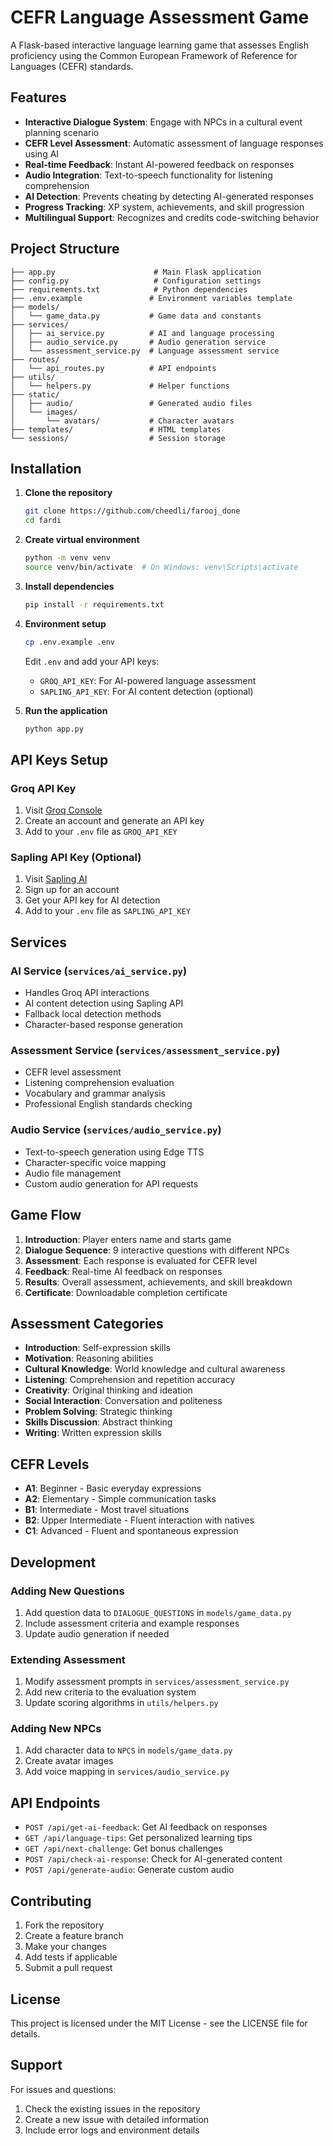 # CEFR Language Assessment Game

A Flask-based interactive language learning game that assesses English proficiency using the Common European Framework of Reference for Languages (CEFR) standards.

## Features

- **Interactive Dialogue System**: Engage with NPCs in a cultural event planning scenario
- **CEFR Level Assessment**: Automatic assessment of language responses using AI
- **Real-time Feedback**: Instant AI-powered feedback on responses
- **Audio Integration**: Text-to-speech functionality for listening comprehension
- **AI Detection**: Prevents cheating by detecting AI-generated responses
- **Progress Tracking**: XP system, achievements, and skill progression
- **Multilingual Support**: Recognizes and credits code-switching behavior

## Project Structure

```
├── app.py                      # Main Flask application
├── config.py                   # Configuration settings
├── requirements.txt            # Python dependencies
├── .env.example               # Environment variables template
├── models/
│   └── game_data.py           # Game data and constants
├── services/
│   ├── ai_service.py          # AI and language processing
│   ├── audio_service.py       # Audio generation service
│   └── assessment_service.py  # Language assessment service
├── routes/
│   └── api_routes.py          # API endpoints
├── utils/
│   └── helpers.py             # Helper functions
├── static/
│   ├── audio/                 # Generated audio files
│   └── images/
│       └── avatars/           # Character avatars
├── templates/                 # HTML templates
└── sessions/                  # Session storage
```

## Installation

1. **Clone the repository**
   ```bash
   git clone https://github.com/cheedli/farooj_done
   cd fardi
   ```

2. **Create virtual environment**
   ```bash
   python -m venv venv
   source venv/bin/activate  # On Windows: venv\Scripts\activate
   ```

3. **Install dependencies**
   ```bash
   pip install -r requirements.txt
   ```

4. **Environment setup**
   ```bash
   cp .env.example .env
   ```
   
   Edit `.env` and add your API keys:
   - `GROQ_API_KEY`: For AI-powered language assessment
   - `SAPLING_API_KEY`: For AI content detection (optional)

5. **Run the application**
   ```bash
   python app.py
   ```

## API Keys Setup

### Groq API Key
1. Visit [Groq Console](https://console.groq.com/)
2. Create an account and generate an API key
3. Add to your `.env` file as `GROQ_API_KEY`

### Sapling API Key (Optional)
1. Visit [Sapling AI](https://sapling.ai/)
2. Sign up for an account
3. Get your API key for AI detection
4. Add to your `.env` file as `SAPLING_API_KEY`

## Services

### AI Service (`services/ai_service.py`)
- Handles Groq API interactions
- AI content detection using Sapling API
- Fallback local detection methods
- Character-based response generation

### Assessment Service (`services/assessment_service.py`)
- CEFR level assessment
- Listening comprehension evaluation
- Vocabulary and grammar analysis
- Professional English standards checking

### Audio Service (`services/audio_service.py`)
- Text-to-speech generation using Edge TTS
- Character-specific voice mapping
- Audio file management
- Custom audio generation for API requests

## Game Flow

1. **Introduction**: Player enters name and starts game
2. **Dialogue Sequence**: 9 interactive questions with different NPCs
3. **Assessment**: Each response is evaluated for CEFR level
4. **Feedback**: Real-time AI feedback on responses
5. **Results**: Overall assessment, achievements, and skill breakdown
6. **Certificate**: Downloadable completion certificate

## Assessment Categories

- **Introduction**: Self-expression skills
- **Motivation**: Reasoning abilities
- **Cultural Knowledge**: World knowledge and cultural awareness
- **Listening**: Comprehension and repetition accuracy
- **Creativity**: Original thinking and ideation
- **Social Interaction**: Conversation and politeness
- **Problem Solving**: Strategic thinking
- **Skills Discussion**: Abstract thinking
- **Writing**: Written expression skills

## CEFR Levels

- **A1**: Beginner - Basic everyday expressions
- **A2**: Elementary - Simple communication tasks
- **B1**: Intermediate - Most travel situations
- **B2**: Upper Intermediate - Fluent interaction with natives
- **C1**: Advanced - Fluent and spontaneous expression

## Development

### Adding New Questions
1. Add question data to `DIALOGUE_QUESTIONS` in `models/game_data.py`
2. Include assessment criteria and example responses
3. Update audio generation if needed

### Extending Assessment
1. Modify assessment prompts in `services/assessment_service.py`
2. Add new criteria to the evaluation system
3. Update scoring algorithms in `utils/helpers.py`

### Adding New NPCs
1. Add character data to `NPCS` in `models/game_data.py`
2. Create avatar images
3. Add voice mapping in `services/audio_service.py`

## API Endpoints

- `POST /api/get-ai-feedback`: Get AI feedback on responses
- `GET /api/language-tips`: Get personalized learning tips
- `GET /api/next-challenge`: Get bonus challenges
- `POST /api/check-ai-response`: Check for AI-generated content
- `POST /api/generate-audio`: Generate custom audio

## Contributing

1. Fork the repository
2. Create a feature branch
3. Make your changes
4. Add tests if applicable
5. Submit a pull request

## License

This project is licensed under the MIT License - see the LICENSE file for details.

## Support

For issues and questions:
1. Check the existing issues in the repository
2. Create a new issue with detailed information
3. Include error logs and environment details